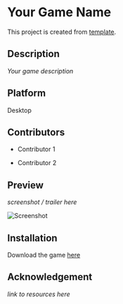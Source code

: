 # Your Game Name

This project is created from [template](https://github.com/khaitruong922/unity-2d-desktop-template/).

## Description

*Your game description*

## Platform

Desktop

## Contributors

- Contributor 1

- Contributor 2

## Preview

*screenshot / trailer here*

![Screenshot](relative/path/to/screenshot.png)

## Installation

Download the game [here](https://github.com/khaitruong922/unity-2d-desktop-template/)

## Acknowledgement

*link to resources here*
